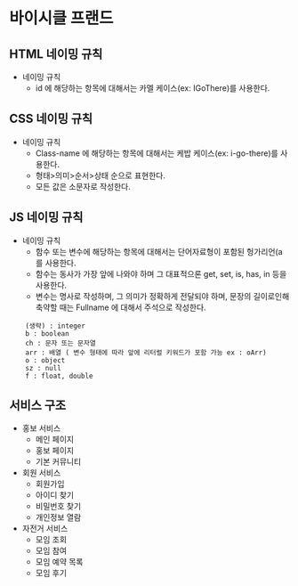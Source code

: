 # 바이시클 프랜드

## HTML 네이밍 규칙

- 네이밍 규칙
  - id 에 해당하는 항목에 대해서는 카멜 케이스(ex: IGoThere)를 사용한다.

## CSS 네이밍 규칙

- 네이밍 규칙
  - Class-name 에 해당하는 항목에 대해서는 케밥 케이스(ex: i-go-there)를 사용한다.
  - 형태>의미>순서>상태 순으로 표현한다.
  - 모든 값은 소문자로 작성한다.

## JS 네이밍 규칙

- 네이밍 규칙
  - 함수 또는 변수에 해당하는 항목에 대해서는 단어자료형이 포함된 헝가리언(a를 사용한다.
  - 함수는 동사가 가장 앞에 나와야 하며 그 대표적으론 get, set, is, has, in 등을 사용한다.
  - 변수는 명사로 작성하며, 그 의미가 정확하게 전달되야 하며, 문장의 길이로인해 축약할 때는 Fullname 에 대해서 주석으로 작성한다.

```TEXT
    (생략) : integer
    b : boolean
    ch : 문자 또는 문자열
    arr : 배열 ( 변수 형태에 따라 앞에 리터럴 키워드가 포함 가능 ex : oArr)
    o : object
    sz : null
    f : float, double
```

## 서비스 구조

- 홍보 서비스
  - 메인 페이지
  - 홍보 페이지
  - 기본 커뮤니티
- 회원 서비스
  - 회원가입
  - 아이디 찾기
  - 비밀번호 찾기
  - 개인정보 열람
- 자전거 서비스
  - 모임 조회
  - 모임 참여
  - 모임 예약 목록
  - 모임 후기
